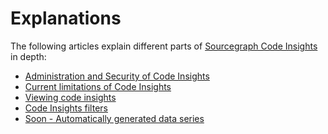 # Explanations

The following articles explain different parts of [Sourcegraph Code Insights](../index.md) in depth:

<!-- - [Introduction to Code Insights](introduction_to_code_insights.md) -->
<!-- - [Types of Code Insights](types_of_code_insights.md) -->
<!-- - [User viewing permissions of Code Insights](explanations/user_viewing_permissions_of_code_insights.md) -->
- [Administration and Security of Code Insights](administration_and_security_of_code_insights.md)
- [Current limitations of Code Insights](current_limitations_of_code_insights.md)
- [Viewing code insights](viewing_code_insights.md)
- [Code Insights filters](code_insights_filters.md)
- [Soon - Automatically generated data series](automatically_generated_data_series.md)
<!-- - [How Code Insights work](explanations/how_code_insights_work.md) -->